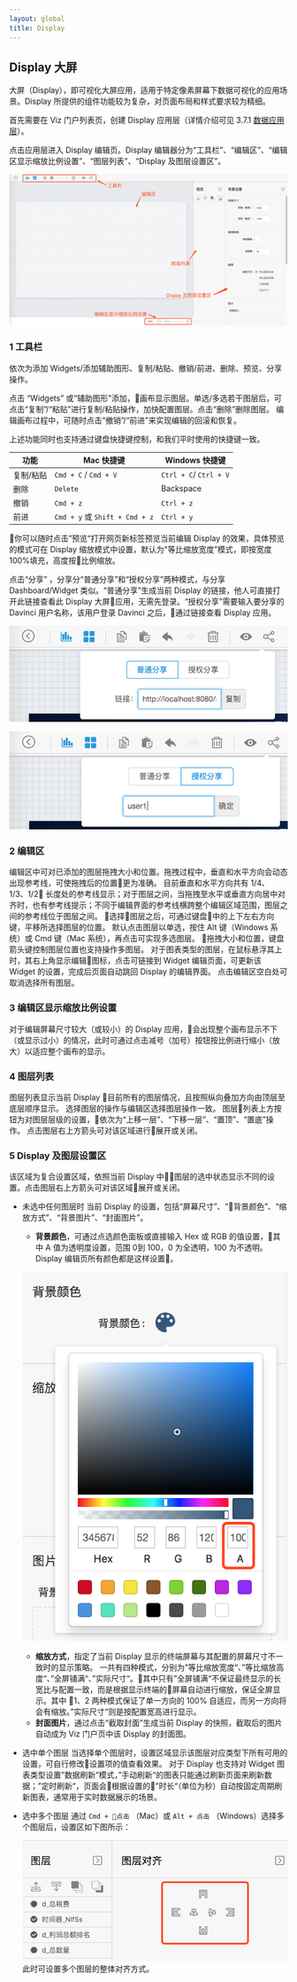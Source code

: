 ```yaml
---
layout: global
title: Display
---
```



## Display 大屏

大屏（Display），即可视化大屏应用，适用于特定像素屏幕下数据可视化的应用场景。Display 所提供的组件功能较为复杂，对页面布局和样式要求较为精细。

首先需要在 Viz 门户列表页，创建 Display 应用层（详情介绍可见 3.7.1 [数据应用层]()）。

点击应用层进入 Display 编辑页。Display 编辑器分为“工具栏”、“编辑区”、“编辑区显示缩放比例设置”、“图层列表”、“Display 及图层设置区”。

![user_org_add_member](./img/display-editor.png)

### 1 工具栏

依次为添加 Widgets/添加辅助图形、复制/粘贴、撤销/前进、删除、预览、分享操作。 

点击 “Widgets” 或“辅助图形”添加，画布显示图层。单选/多选若干图层后，可点击“复制”/“粘贴”进行复制/粘贴操作，加快配置图层。点击“删除”删除图层。 编辑画布过程中，可随时点击“撤销”/“前进”来实现编辑的回滚和恢复。

上述功能同时也支持通过键盘快捷键控制，和我们平时使用的快捷键一致。

| 功能      | Mac 快捷键                     | Windows 快捷键         |
| --------- | ------------------------------ | ---------------------- |
| 复制/粘贴 | `Cmd + C` / `Cmd + V`          | `Ctrl + C`/ `Ctrl + V` |
| 删除      | `Delete`                       | Backspace              |
| 撤销      | `Cmd + z`                      | `Ctrl + z`             |
| 前进      | `Cmd + y` 或 `Shift + Cmd + z` | `Ctrl + y`             |

你可以随时点击”预览“打开网页新标签预览当前编辑 Display 的效果，具体预览的模式可在 Display 缩放模式中设置，默认为"等比缩放宽度”模式，即按宽度100%填充，高度按比例缩放。 

点击“分享” ，分享分“普通分享”和“授权分享”两种模式，与分享 Dashboard/Widget 类似。“普通分享”生成当前 Display 的链接，他人可直接打开此链接查看此 Display 大屏应用，无需先登录。“授权分享”需要输入要分享的 Davinci 用户名称，该用户登录 Davinci 之后，通过链接查看 Display 应用。

![user_org_add_member](./img/display-share-1.png)

![user_org_add_member](./img/display-share-2.png)

### 2 编辑区

编辑区中可对已添加的图层拖拽大小和位置。拖拽过程中，垂直和水平方向会动态出现参考线，可使拖拽后的位置更为准确。
目前垂直和水平方向共有 1/4、1/3、1/2 长度处的参考线显示；对于图层之间，当拖拽至水平或垂直方向居中对齐时，也有参考线提示；不同于编辑界面的参考线横跨整个编辑区域范围，图层之间的参考线位于图层之间。
选择图层之后，可通过键盘中的上下左右方向键，平移所选择图层的位置。
默认点击图层以单选，按住 Alt 键（Windows 系统）或 Cmd 键（Mac 系统），再点击可实现多选图层。
拖拽大小和位置，键盘箭头键控制图层位置也支持操作多图层。
对于图表类型的图层，在鼠标悬浮其上时，其右上角显示编辑图标，点击可链接到 Widget 编辑页面，可更新该 Widget 的设置，完成后页面自动跳回 Display 的编辑界面。
点击编辑区空白处可取消选择所有图层。

### 3 编辑区显示缩放比例设置

对于编辑屏幕尺寸较大（或较小）的 Display 应用，会出现整个画布显示不下（或显示过小）的情况，此时可通过点击减号（加号）按钮按比例进行缩小（放大）以适应整个画布的显示。

### 4 图层列表

图层列表显示当前 Display 目前所有的图层情况，且按照纵向叠加方向由顶层至底层顺序显示。
选择图层的操作与编辑区选择图层操作一致。 
图层列表上方按钮为对图层层级的设置，依次为“上移一层”、“下移一层”、“置顶”、“置底”操作。
点击图层右上方箭头可对该区域进行展开或关闭。

### 5  Display 及图层设置区

该区域为复合设置区域，依照当前 Display 中图层的选中状态显示不同的设置。点击图层右上方箭头可对该区域展开或关闭。  

- 未选中任何图层时
  当前 Display 的设置，包括“屏幕尺寸”、“背景颜色”、“缩放方式”、“背景图片”、“封面图片”。

  - **背景颜色**，可通过点选颜色面板或直接输入 Hex 或 RGB 的值设置，其中 A 值为透明度设置，范围 0到 100，0 为全透明，100 为不透明。Display 编辑页所有颜色都是这样设置。 

  ![user_org_add_member](./img/display-background-color.png)

  - **缩放方式**，指定了当前 Display 显示的终端屏幕与其配置的屏幕尺寸不一致时的显示策略。
    一共有四种模式，分别为”等比缩放宽度“、”等比缩放高度“、”全屏铺满“、”实际尺寸“。其中只有”全屏铺满“不保证最终显示的长宽比与配置一致，而是根据显示终端的屏幕自动进行缩放，保证全屏显示。其中 1、2 两种模式保证了单一方向的 100% 自适应，而另一方向将会有缩放。”实际尺寸“则是按配置宽高进行显示。
  - **封面图片**，通过点击“截取封面”生成当前 Display 的快照，截取后的图片自动成为 Viz 门户页中该 Display  的封面图。

- 选中单个图层
  当选择单个图层时，设置区域显示该图层对应类型下所有可用的设置，可自行修改设置项的值查看效果。
  对于 Display 也支持对 Widget 图表类型设置”数据刷新“模式，”手动刷新“的图表只能通过刷新页面来刷新数据；”定时刷新“，页面会根据设置的”时长“（单位为秒）自动按固定周期刷新图表，通常用于实时数据展示的场景。

- 选中多个图层
  通过 `Cmd + 点击` （Mac）或 `Alt + 点击` （Windows）选择多个图层后，设置区如下图所示：

  ![user_org_add_member](./img/layers-alignment.png)
  此时可设置多个图层的整体对齐方式。  